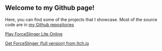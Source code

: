 ## Welcome to my Github page!

Here, you can find some of the projects that I showcase. Most of the source code are in [my Github repositories](https://github.com/marcolam2001/)

[Play ForceSlinger Lite Online](https://lammarco.github.io/forceslinger/)

[Get ForceSlinger (full version) from Itch.io](https://lammarco.itch.io/forceslinger)
